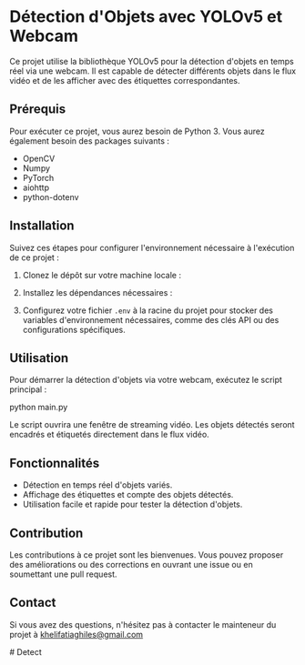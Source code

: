 # Détection d'Objets avec YOLOv5 et Webcam

Ce projet utilise la bibliothèque YOLOv5 pour la détection d'objets en temps réel via une webcam. Il est capable de détecter différents objets dans le flux vidéo et de les afficher avec des étiquettes correspondantes.

## Prérequis

Pour exécuter ce projet, vous aurez besoin de Python 3. Vous aurez également besoin des packages suivants :
- OpenCV
- Numpy
- PyTorch
- aiohttp
- python-dotenv

## Installation

Suivez ces étapes pour configurer l'environnement nécessaire à l'exécution de ce projet :

1. Clonez le dépôt sur votre machine locale :

2. Installez les dépendances nécessaires :

3. Configurez votre fichier `.env` à la racine du projet pour stocker des variables d'environnement nécessaires, comme des clés API ou des configurations spécifiques.

## Utilisation

Pour démarrer la détection d'objets via votre webcam, exécutez le script principal :

python main.py

Le script ouvrira une fenêtre de streaming vidéo. Les objets détectés seront encadrés et étiquetés directement dans le flux vidéo.

## Fonctionnalités

- Détection en temps réel d'objets variés.
- Affichage des étiquettes et compte des objets détectés.
- Utilisation facile et rapide pour tester la détection d'objets.

## Contribution

Les contributions à ce projet sont les bienvenues. Vous pouvez proposer des améliorations ou des corrections en ouvrant une issue ou en soumettant une pull request.


## Contact

Si vous avez des questions, n'hésitez pas à contacter le mainteneur du projet à khelifatiaghiles@gmail.com


#   D e t e c t  
 